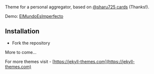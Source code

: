 Theme for a personal aggregator, based on [@sharu725 cards](https://github.com/sharu725/cards)  (Thanks!).

Demo: [ElMundoEsImperfecto](https://elmundoesimperfecto.com)

## Installation
* Fork the repository

More to come...

For more themes visit - [https://jekyll-themes.com](https://jekyll-themes.com)
